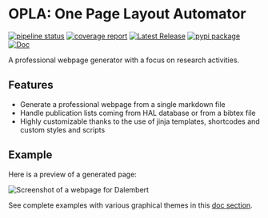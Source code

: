 # OPLA: One Page Layout Automator

[![pipeline status](https://gitlab.math.unistra.fr/irma/opla/badges/main/pipeline.svg)](https://gitlab.math.unistra.fr/irma/opla/-/commits/main)
[![coverage report](https://gitlab.math.unistra.fr/irma/opla/badges/main/coverage.svg)](https://irma.pages.math.unistra.fr/opla/coverage)
[![Latest Release](https://gitlab.math.unistra.fr/irma/opla/-/badges/release.svg)](https://gitlab.math.unistra.fr/irma/opla/-/releases)
[![pypi package](https://badge.fury.io/py/opla-ssg.svg)](https://pypi.org/project/opla-ssg)
[![Doc](https://img.shields.io/badge/doc-sphinx-blue)](https://irma.pages.math.unistra.fr/opla)

A professional webpage generator with a focus on research activities.

## Features

- Generate a professional webpage from a single markdown file
- Handle publication lists coming from HAL database or from a bibtex file
- Highly customizable thanks to the use of jinja templates, shortcodes and custom styles and scripts

## Example

Here is a preview of a generated page:

![Screenshot of a webpage for Dalembert](dalembert.png)

See complete examples with various graphical themes in this [doc section](https://irma.pages.math.unistra.fr/opla/usage.html#select-your-graphic-theme).
